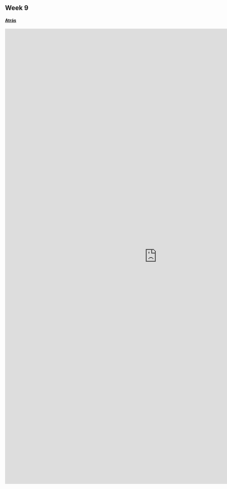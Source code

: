 ## Week 9

#### [Atrás](https://lpinilla.github.io/infovis)

<iframe seamless  frameborder="0" src="https://public.tableau.com/profile/lpinilla#!/vizhome/tp_datos_personales/Dashboard1?publish=yes&amp;:origin=viz_share_link&amp;:showVizHome=no&amp;:embed=yes&amp;:display_count=yes" width="1000" height="1500"></iframe>  